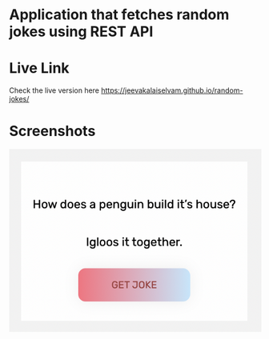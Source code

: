 # Application that fetches random jokes using REST API

# Live Link

Check the live version here <https://jeevakalaiselvam.github.io/random-jokes/>

# Screenshots

![Screenshot](screens/screen1.png)
